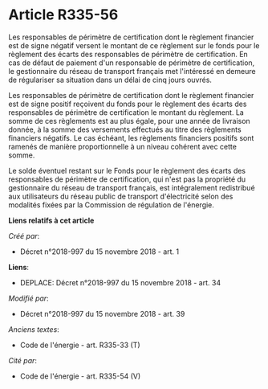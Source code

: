 # Article R335-56

Les responsables de périmètre de certification dont le règlement financier est de signe négatif versent le montant de ce
règlement sur le fonds pour le règlement des écarts des responsables de périmètre de certification. En cas de défaut de
paiement d'un responsable de périmètre de certification, le gestionnaire du réseau de transport français met l'intéressé en
demeure de régulariser sa situation dans un délai de cinq jours ouvrés.

Les responsables de périmètre de certification dont le règlement financier est de signe positif reçoivent du fonds pour le
règlement des écarts des responsables de périmètre de certification le montant du règlement. La somme de ces règlements est
au plus égale, pour une année de livraison donnée, à la somme des versements effectués au titre des règlements financiers
négatifs. Le cas échéant, les règlements financiers positifs sont ramenés de manière proportionnelle à un niveau cohérent
avec cette somme.

Le solde éventuel restant sur le Fonds pour le règlement des écarts des responsables de périmètre de certification, qui n'est
pas la propriété du gestionnaire du réseau de transport français, est intégralement redistribué aux utilisateurs du réseau
public de transport d'électricité selon des modalités fixées par la Commission de régulation de l'énergie.

**Liens relatifs à cet article**

_Créé par_:

  - Décret n°2018-997 du 15 novembre 2018 - art. 1

**Liens**:

  - DEPLACE: Décret n°2018-997 du 15 novembre 2018 - art. 34

_Modifié par_:

  - Décret n°2018-997 du 15 novembre 2018 - art. 39

_Anciens textes_:

  - Code de l'énergie - art. R335-33 (T)

_Cité par_:

  - Code de l'énergie - art. R335-54 (V)
